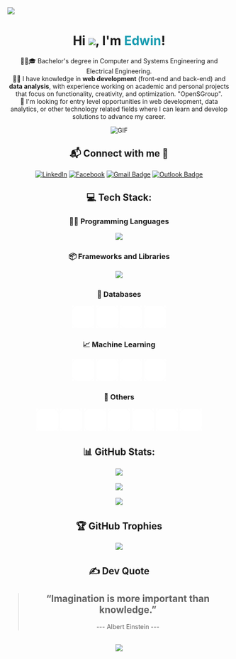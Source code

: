 <img src="https://user-images.githubusercontent.com/73097560/115834477-dbab4500-a447-11eb-908a-139a6edaec5c.gif">

<div align = center>

# Hi <img src="https://media.giphy.com/media/hvRJCLFzcasrR4ia7z/giphy.gif" width="30">, I'm <span style="color:#179BB0">**Edwin**</span>!
👨‍🎓🎓 Bachelor's degree in Computer and Systems Engineering and Electrical Engineering.<br> 👨‍💻 I have knowledge in **web development** (front-end and back-end) and **data analysis**, with experience working on academic and personal projects that focus on functionality, creativity, and optimization. "OpenSGroup".<br> 🚀 I'm looking for entry level opportunities in web development, data analytics, or other technology related fields where I can learn and develop solutions to advance my career.

<img src="https://media.giphy.com/media/SWoSkN6DxTszqIKEqv/giphy.gif" height="180" width="250" border-radius=10 alt="GIF">

## 📬 Connect with me 🤝

[![LinkedIn](https://img.shields.io/badge/LinkedIn-0077B5?style=for-the-badge&logo=linkedin&logoColor=white)](https://www.linkedin.com/in/Medwin-michael-ramos-cabrera/)
[![Facebook](https://img.shields.io/badge/Facebook-1877F2?style=for-the-badge&logo=facebook&logoColor=white)](https://www.facebook.com/edwin.ramoscabrera/)
[![Gmail Badge](https://img.shields.io/badge/Gmail-D14836?style=for-the-badge&logo=gmail&logoColor=white)](mailto:edwinmrc.12@gmail.com)
[![Outlook Badge](https://img.shields.io/badge/Microsoft_Outlook-0078D4?style=for-the-badge&logo=microsoft-outlook&logoColor=white)](mailto:edwin_ramos2@usmp.pe)

## 💻 Tech Stack:

### 👨‍💻 Programming Languages

  <a href="https://skillicons.dev">
    <img src="https://skillicons.dev/icons?i=html,css,javascript,java,cs,python,typescript&theme=light" />
  </a>

### 📦 Frameworks and Libraries

  <a href="https://skillicons.dev">
    <img src="https://skillicons.dev/icons?i=bootstrap,tailwind,nodejs,react,dotnet,spring,django&theme=light" />
  </a>

### 💾 Databases

<a href="https://github.com/onemarc/tech-icons/blob/main/icons/mysql-light.svg"><img src="icons\mysql-light.svg" width="50"></a>
<a href="https://github.com/onemarc/tech-icons/blob/main/icons/mssqlserver-light.svg"><img src="icons\mssqlserver-light.svg" width="50"></a>
<a href="https://github.com/onemarc/tech-icons/blob/main/icons/postgressql-light.svg"><img src="icons\postgressql-light.svg" width="50"></a>
<a href="https://github.com/onemarc/tech-icons/blob/main/icons/icons\mongodb-light.svg"><img src="icons\mongodb-light.svg" width="50"></a>

### 📈 Machine Learning

<a href="https://github.com/onemarc/tech-icons/blob/main/icons/numpy-light.svg"><img src="icons\numpy-light.svg" width="50"></a>
<a href="https://github.com/onemarc/tech-icons/blob/main/icons/icons\pandas-light.svg"><img src="icons\pandas-light.svg" width="50"></a>
<a href="https://github.com/onemarc/tech-icons/blob/main/icons/seaborn-light.svg"><img src="icons\seaborn-light.svg" width="50"></a>
<a href="https://github.com/onemarc/tech-icons/blob/main/icons#2/scikitlearn-light.svg"><img src="icons_2\scikitlearn-light.svg" width="50"></a>

### 🧰 Others

<a href="https://github.com/onemarc/tech-icons/blob/main/icons/git-light.svg"><img src="icons\git-light.svg" width="50"></a>
<a href="https://github.com/onemarc/tech-icons/blob/main/icons/github-light.svg"><img src="icons\github-light.svg" width="50"></a>
<a href="https://github.com/onemarc/tech-icons/blob/main/icons/powerbi-white.svg"><img src="icons\powerbi-white.svg" width="50"></a>
<a href="https://github.com/onemarc/tech-icons/blob/main/icons/figma-light.svg"><img src="icons\figma-light.svg" width="50"></a>
<a href="https://github.com/onemarc/tech-icons/blob/main/icons/trello-light.svg"><img src="icons\trello-light.svg" width="50"></a>
<a href="https://github.com/onemarc/tech-icons/blob/main/icons/icons\vscode-light.svg"><img src="icons\vscode-light.svg" width="50"></a>
<a href="https://github.com/onemarc/tech-icons/blob/main/icons/intellijidea-light.svg"><img src="icons\intellijidea-light.svg" width="50"></a>

## 📊 GitHub Stats:

![](https://github-readme-stats.vercel.app/api?username=EdwinRamosCabrera&theme=default&show_icons=true&hide_border=true&include_all_commits=true&count_private=true)<br>

![](https://github-readme-streak-stats.herokuapp.com/?user=EdwinRamosCabrera&theme=flag-india&hide_border=false)<br>

![](https://github-readme-stats.vercel.app/api/top-langs/?username=EdwinRamosCabrera&theme=default&show_icons=true&hide_border=true&include_all_commits=true&count_private=true&layout=compact)

## 🏆 GitHub Trophies
![](https://github-profile-trophy.vercel.app/?username=EdwinRamosCabrera&theme=flag-india&no-frame=false&no-bg=false&margin-w=4)

## ✍️ Dev Quote

> **“Imagination is more important than knowledge.”**
>--
> ---  Albert Einstein  ---

<br>

<img src="https://user-images.githubusercontent.com/73097560/115834477-dbab4500-a447-11eb-908a-139a6edaec5c.gif">

</div>